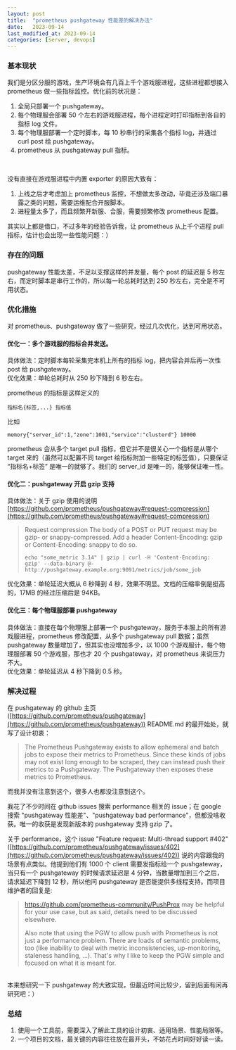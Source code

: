 ```yaml
---
layout: post
title:  "prometheus pushgateway 性能差的解决办法"
date:   2023-09-14
last_modified_at: 2023-09-14
categories: [server, devops]
---
```


### 基本现状
我们是分区分服的游戏，生产环境会有几百上千个游戏服进程，这些进程都想接入 prometheus 做一些指标监控。优化前的状况是：  
1. 全局只部署一个 pushgateway。
2. 每个物理服会部署 50 个左右的游戏服进程，每个进程定时打印指标到各自的指标 log 文件。
3. 每个物理服部署一个定时脚本，每 10 秒串行的采集各个指标 log，并通过 curl post 给 pushgateway。
4. prometheus 从 pushgateway pull 指标。

<br>

没有直接在游戏服进程中内置 exporter 的原因大致有：     
1. 上线之后才考虑加上 prometheus 监控，不想做太多改动，毕竟还涉及端口暴露之类的问题，需要运维配合开服脚本。  
2. 进程量太多了，而且频繁开新服、合服，需要频繁修改 prometheus 配置。

其实以上都是借口，不过多年的经验告诉我，让 prometheus 从上千个进程 pull 指标，估计也会出现一些性能问题：）

### 存在的问题
pushgateway 性能太差，不足以支撑这样的并发量，每个 post 的延迟是 5 秒左右，而定时脚本是串行工作的，所以每一轮总耗时达到 250 秒左右，完全是不可用状态。

### 优化措施

对 prometheus、pushgateway 做了一些研究，经过几次优化，达到可用状态。

#### 优化一：多个游戏服的指标合并发送。
具体做法：定时脚本每轮采集完本机上所有的指标 log，把内容合并后再一次性 post 给 pushgateway。  
优化效果：单轮总耗时从 250 秒下降到 6 秒左右。

prometheus 的指标是这样定义的
```
指标名{标签,...} 指标值
```
比如
```
memory{"server_id":1,"zone":1001,"service":"clusterd"} 10000
```
prometheus 会从多个 target pull 指标，但它并不是很关心一个指标是从哪个 target 来的（虽然可以配置不同 target 给指标附加一些特定的标签值），只要保证 “指标名+标签” 是唯一的就够了。我们的 server_id 是唯一的，能够保证唯一性。

#### 优化二：pushgateway 开启 gzip 支持
具体做法：关于 gzip 使用的说明 [https://github.com/prometheus/pushgateway#request-compression](https://github.com/prometheus/pushgateway#request-compression)
>Request compression
The body of a POST or PUT request may be gzip- or snappy-compressed. Add a header Content-Encoding: gzip or Content-Encoding: snappy to do so.
>```
>echo "some_metric 3.14" | gzip | curl -H 'Content-Encoding: gzip' --data-binary @- http://pushgateway.example.org:9091/metrics/job/some_job
>```
优化效果：单轮延迟大概从 6 秒降到 4 秒，效果不明显。文档的压缩率倒是挺高的，17MB 的经过压缩后是 94KB。

#### 优化三：每个物理服部署 pushgateway
具体做法：直接在每个物理服上部署一个 pushgateway，服务于本服上的所有游戏服进程，prometheus 修改配置，从多个 pushgateway pull 数据；虽然 pushgateway 数量增加了，但其实也没增加多少，以 1000 个游戏服计，每个物理服部署 50 个游戏服，那也才 20 个 pushgateway，对 prometheus 来说压力不大。  
优化效果：单轮延迟从 4 秒下降到 0.5 秒。  


### 解决过程
在 pushgateway 的 github 主页 ([https://github.com/prometheus/pushgateway](https://github.com/prometheus/pushgateway)) README.md 的最开始处，就写了设计初衷：
>The Prometheus Pushgateway exists to allow ephemeral and batch jobs to expose their metrics to Prometheus. Since these kinds of jobs may not exist long enough to be scraped, they can instead push their metrics to a Pushgateway. The Pushgateway then exposes these metrics to Prometheus.

而我并没有注意到这个，很多人也都没注意到这个。

我花了不少时间在 github issues 搜索 performance 相关的 issue；在 google 搜索 "pushgateway 性能差"、"pushgateway bad performance"，但都没啥收获。唯一的收获是发现新版本的 pushgateway 支持 gzip 了。

关于 performance，这个 issue "Feature request: Multi-thread support #402" ([https://github.com/prometheus/pushgateway/issues/402](https://github.com/prometheus/pushgateway/issues/402)) 说的内容跟我的场景有点类似。他提到他们有 1000 个 client 需要发指标给一个 pushgateway，当只有一个 pushgateway 的时候请求延迟是 4 分钟，当数量增加到三个之后，请求延迟下降到 12 秒，所以他问 pushgateway 是否能提供多线程支持。而项目维护者的回复是:
>https://github.com/prometheus-community/PushProx may be helpful for your use case, but as said, details need to be discussed elsewhere.
>
>Also note that using the PGW to allow push with Prometheus is not just a performance problem. There are loads of semantic problems, too (like inability to deal with metric inconsistencies, up-monitoring, staleness handling, …). That's why I like to keep the PGW simple and focused on what it is meant for.

<br>
本来想研究一下 pushgateway 的大致实现，但最近时间比较少，留到后面有闲再研究吧：）

### 总结
1. 使用一个工具前，需要深入了解此工具的设计初衷、适用场景、性能局限等。
2. 一个项目的文档，最关键的内容往往放在最开头，不妨花点时间好好读一读。
